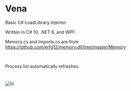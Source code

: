 # Vena
Basic C# LoadLibrary injector

Written in C# 10, .NET 6, and WPF.

Memory.cs and Imports.cs are from https://github.com/erfg12/memory.dll/tree/master/Memory

<br>

Process list automatically refreshes.
# 
![til](vena.gif)
